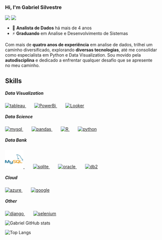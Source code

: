 ### Hi, I'm Gabriel Silvestre

[<img src="https://img.shields.io/badge/gabrielsilves-0A66C2?style=flat-square&logo=linkedin&logoColor=white" />](https://www.linkedin.com/in//gabrielsilves/)
[<img src="https://img.shields.io/badge/gabrielsilves@gmail.com-EA4335?style=flat-square&logo=Gmail&logoColor=white" />](mailto:gabrielsilves@gmail.com)

- 🤿 **Analista de Dados** há mais de 4 anos
- ⚡ **Graduando** em Analise e Desenvolvimento de Sistemas

Com mais de **quatro anos de experiência** em analise de dados, trilhei um caminho diversificado, explorando **diversas tecnologias**, até me consolidar como especialista em Python e Data Visualization. Sou movido pela **autodisciplina** e dedicado a enfrentar qualquer desafio que se apresente no meu caminho.

## Skills
##### Data Visualization
<p align="left">
        <a href="https://public.tableau.com/app/profile/gabrielsilves/vizzes" target="_blank">
                <img src="https://cdnl.tblsft.com/sites/default/files/pages/tableau_cmyk_2015.png" alt="tableau" width="150" height="40" />
        </a>
        &nbsp;&nbsp;&nbsp;&nbsp;&nbsp;&nbsp; 
        <a href="https://powerbi.microsoft.com/" target="_blank">
                <img src="https://logos-world.net/wp-content/uploads/2022/02/Microsoft-Power-BI-Symbol.png" alt="PowerBi" width="120" height="70" />
        </a>
        &nbsp;&nbsp;&nbsp;&nbsp;&nbsp;&nbsp; 
        <a href="https://github.com/gabrielsilves/looker-studio" target="_blank">
                <img src="https://upload.wikimedia.org/wikipedia/commons/thumb/4/4c/Looker.svg/512px-Looker.svg.png" alt="Looker" width="120" height="30" />
        </a>

##### Data Science
<p align="left">
        <a href="https://www.mysql.com/" target="_blank">
                <img src="https://www.svgrepo.com/show/331760/sql-database-generic.svg"
            alt="mysql" width="60" height="60" />
        </a>
        &nbsp;&nbsp;&nbsp;&nbsp;&nbsp;&nbsp; 
        <a href="https://pandas.pydata.org/" target="_blank">
                <img src="https://upload.wikimedia.org/wikipedia/commons/thumb/e/ed/Pandas_logo.svg/1280px-Pandas_logo.svg.png" alt="pandas"
            width="75" height="40" /> 
        </a>
        &nbsp;&nbsp;&nbsp;&nbsp;&nbsp;&nbsp; 
        <a href="https://posit.co/download/rstudio-desktop/" target="_blank">
                <img src="https://cdn4.iconfinder.com/data/icons/logos-and-brands/512/285_R_Project_logo-512.png" alt="R"
            width="65" height="60" /> 
        </a>
        &nbsp;&nbsp;&nbsp;&nbsp;&nbsp;&nbsp; 
        <a href="https://www.python.org" target="_blank">
                <img src="https://cdn.icon-icons.com/icons2/2699/PNG/512/python_vertical_logo_icon_168039.png" alt="python" width="60" height="60" />
        </a>
    
 </p>

##### Data Bank
<p align="left">
        <a href="https://www.mysql.com/" target="_blank">
                <img src="https://raw.githubusercontent.com/devicons/devicon/master/icons/mysql/mysql-original-wordmark.svg"
            alt="mysql" width="60" height="60" /> 
        </a> 
        &nbsp;&nbsp;&nbsp;&nbsp;&nbsp;&nbsp; 
        <a href="https://www.sqlite.org/" target="_blank">
                <img src="https://cdn.jsdelivr.net/gh/devicons/devicon/icons/sqlite/sqlite-original-wordmark.svg"
            alt="sqlite" width="60" height="60" /> 
        </a>
        &nbsp;&nbsp;&nbsp;&nbsp;&nbsp;&nbsp; 
        <a href="https://www.oracle.com/" target="_blank">
                <img src="https://cdn.jsdelivr.net/gh/devicons/devicon/icons/oracle/oracle-original.svg"
            alt="oracle" width="60" height="60" /> 
        </a>
        &nbsp;&nbsp;&nbsp;&nbsp;&nbsp;&nbsp; 
        <a href="https://www.ibm.com/br-pt/products/db2/database?utm_content=SRCWW&p1=Search&p4=43700077141678485&p5=e&gclid=CjwKCAiAgeeqBhBAEiwAoDDhn4-s8AESSW2B-WMaQKtM5hjT4t6oj8_YeLCGRQS95QkM-1XqkHL6JRoC8DgQAvD_BwE&gclsrc=aw.ds" target="_blank">
                <img src="https://freepngimg.com/thumb/ibm/67893-ibm-database-computer-sql-db2-software.png"
            alt="db2" width="60" height="60" /> 
        </a>
    
 </p>

##### Cloud
<p align="left">
    <a href="https://azure.microsoft.com/" target="_blank">
        <img src="https://cdn.jsdelivr.net/gh/devicons/devicon/icons/azure/azure-original-wordmark.svg" alt="azure" width="90" height="90" />
    </a>
    &nbsp;&nbsp;&nbsp;&nbsp;&nbsp;&nbsp;
    <a href="https://cloud.google.com/" target="_blank">
        <img src="https://cdn.jsdelivr.net/gh/devicons/devicon/icons/googlecloud/googlecloud-original-wordmark.svg" alt="google" width="90" height="90" />
    </a>
</p>



 ##### Other
<p align="left">
         <a href="https://www.djangoproject.com/" target="_blank">
                <img src="https://static.djangoproject.com/img/logos/django-logo-negative.1d528e2cb5fb.png" alt="django" width="65" height="30" />
        </a>
        &nbsp;&nbsp;&nbsp;&nbsp;&nbsp;&nbsp;
        <a href="https://www.selenium.dev" target="_blank">
                <img src="https://raw.githubusercontent.com/detain/svg-logos/780f25886640cef088af994181646db2f6b1a3f8/svg/selenium-logo.svg" alt="selenium" width="60" height="60" />
        </a>


![Gabriel GitHub stats](https://github-readme-stats.vercel.app/api?username=gabrielsilves&show_icons=true&theme=transparent&count_private=false)

![Top Langs](https://github-readme-stats.vercel.app/api/top-langs/?username=gabrielsilves&hide_progress=false&count_private=true)
